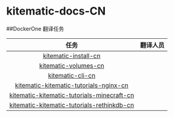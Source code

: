 # kitematic-docs-CN


##DockerOne 翻译任务

| 任务 | 翻译人员
|:------:|:----------:
| [kitematic-install-cn](https://github.com/DockerOne-CN/kitematic-docs-CN/blob/master/kitematic-install-cn.md) | |
| [kitematic-volumes-cn](https://github.com/DockerOne-CN/kitematic-docs-CN/blob/master/kitematic-volumes-cn.md) | |
| [kitematic-cli-cn](https://github.com/DockerOne-CN/kitematic-docs-CN/blob/master/kitematic-cli-cn.md) | |
| [kitematic-kitematic-tutorials-nginx-cn](https://github.com/DockerOne-CN/kitematic-docs-CN/blob/master/kitematic-tutorials-nginx-cn.md) | |
| [kitematic-kitematic-tutorials-minecraft-cn](https://github.com/DockerOne-CN/kitematic-docs-CN/blob/master/kitematic-tutorials-minecraft-cn.md) | |
| [kitematic-kitematic-tutorials-rethinkdb-cn](https://github.com/DockerOne-CN/kitematic-docs-CN/blob/master/kitematic-tutorials-rethinkdb-cn.md) | |



